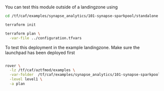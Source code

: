 You can test this module outside of a landingzone using

```bash
cd /tf/caf/examples/synapse_analytics/101-synapse-sparkpool/standalone

terraform init

terraform plan \
  -var-file ../configuration.tfvars 

```

To test this deployment in the example landingzone. Make sure the launchpad has been deployed first

```bash

rover \
  -lz /tf/caf/aztfmod/examples \
  -var-folder  /tf/caf/examples/synapse_analytics/101-synapse-sparkpool/ \
  -level level1 \
  -a plan

```